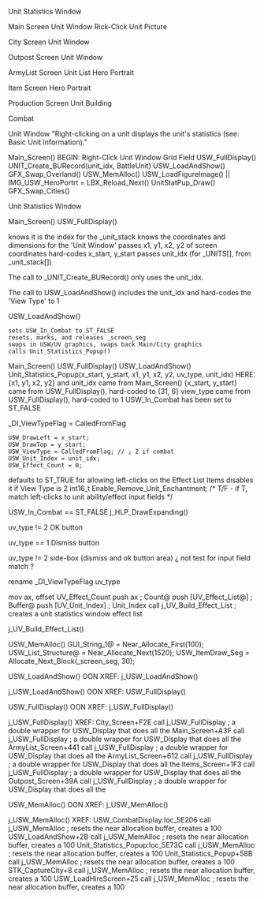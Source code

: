 
Unit Statistics Window



Main Screen
Unit Window
Rick-Click Unit Picture

City Screen
Unit Window

Outpost Screen
Unit Window

ArmyList Screen
Unit List
Hero Portrait

Item Screen
Hero Portrait

Production Screen
Unit
Building

Combat



Unit Window
"Right-clicking on a unit displays the unit's statistics (see: Basic Unit Information)."

Main_Screen()
    BEGIN: Right-Click Unit Window Grid Field
        USW_FullDisplay()
            UNIT_Create_BURecord(unit_idx, BattleUnit)
            USW_LoadAndShow()
                GFX_Swap_Overland()
                USW_MemAlloc()
                USW_LoadFigureImage()  ||  IMG_USW_HeroPortrt = LBX_Reload_Next()
                UnitStatPup_Draw()
                GFX_Swap_Cities()



Unit Statistics Window


Main_Screen()
    USW_FullDisplay()

knows it is the index for the _unit_stack
knows the coordinates and dimensions for the 'Unit Window'
passes x1, y1, x2, y2 of screen coordinates
hard-codes x_start, y_start
passes unit_idx  (for _UNITS[], from _unit_stack[])

The call to _UNIT_Create_BURecord() only uses the unit_idx.

The call to USW_LoadAndShow() includes the unit_idx and hard-codes the 'View Type' to 1


USW_LoadAndShow()

    sets USW_In_Combat to ST_FALSE
    resets, marks, and releases _screen_seg
    swaps in USW/UV graphics, swaps back Main/City graphics
    calls Unit_Statistics_Popup()


Main_Screen()
    USW_FullDisplay()
        USW_LoadAndShow()
            Unit_Statistics_Popup(x_start, y_start, x1, y1, x2, y2, uv_type, unit_idx)
                HERE:
                    {x1, y1, x2, y2} and unit_idx came from Main_Screen()
                    {x_start, y_start} came from USW_FullDisplay(), hard-coded to {31, 6}
                    view_type came from USW_FullDisplay(), hard-coded to 1
                    USW_In_Combat has been set to ST_FALSE

_DI_ViewTypeFlag = CalledFromFlag

    USW_DrawLeft = x_start;
    USW_DrawTop = y_start;
    USW_ViewType = CalledFromFlag; // ; 2 if combat
    USW_Unit_Index = unit_idx;
    USW_Effect_Count = 0;

defaults to ST_TRUE for allowing left-clicks on the Effect List Items
disables it if View Type is 2
int16_t Enable_Remove_Unit_Enchantment;  /* T/F - if T, match left-clicks to unit ability/effect input fields */


USW_In_Combat == ST_FALSE
    j_HLP_DrawExpanding()

uv_type != 2
    OK button

uv_type == 1
    Dismiss button

uv_type != 2
    side-box (dismiss and ok button area)
    ¿ not test for input field match ?



rename
_DI_ViewTypeFlag
uv_type




mov     ax, offset UV_Effect_Count
push    ax                              ; Count@
push    [UV_Effect_List@]               ; Buffer@
push    [UV_Unit_Index]                 ; Unit_Index
call    j_UV_Build_Effect_List          ; creates a unit statistics window effect list

j_UV_Build_Effect_List()







USW_MemAlloc()
    GUI_String_1@ = Near_Allocate_First(100);
    USW_List_Structure@ = Near_Allocate_Next(1520);
    USW_ItemDraw_Seg = Allocate_Next_Block(_screen_seg, 30);





USW_LoadAndShow()
OON XREF:
    j_USW_LoadAndShow()

j_USW_LoadAndShow()
OON XREF:
    USW_FullDisplay()

USW_FullDisplay()
OON XREF:
    j_USW_FullDisplay()

j_USW_FullDisplay()
XREF:
    City_Screen+F2E     call    j_USW_FullDisplay               ; a double wrapper for USW_Display that does all the
    Main_Screen+A3F     call    j_USW_FullDisplay               ; a double wrapper for USW_Display that does all the
    ArmyList_Screen+441 call    j_USW_FullDisplay               ; a double wrapper for USW_Display that does all the
    ArmyList_Screen+612 call    j_USW_FullDisplay               ; a double wrapper for USW_Display that does all the
    Items_Screen+1F3    call    j_USW_FullDisplay               ; a double wrapper for USW_Display that does all the
    Outpost_Screen+39A  call    j_USW_FullDisplay               ; a double wrapper for USW_Display that does all the


USW_MemAlloc()
OON XREF:
    j_USW_MemAlloc()

j_USW_MemAlloc()
XREF:
    USW_CombatDisplay:loc_5E206     call    j_USW_MemAlloc                  ; resets the near allocation buffer, creates a 100
    USW_LoadAndShow+2B              call    j_USW_MemAlloc                  ; resets the near allocation buffer, creates a 100
    Unit_Statistics_Popup:loc_5E73C call    j_USW_MemAlloc                  ; resets the near allocation buffer, creates a 100
    Unit_Statistics_Popup+58B       call    j_USW_MemAlloc                  ; resets the near allocation buffer, creates a 100
    STK_CaptureCity+8               call    j_USW_MemAlloc                  ; resets the near allocation buffer, creates a 100
    USW_LoadHireScreen+25           call    j_USW_MemAlloc                  ; resets the near allocation buffer, creates a 100
